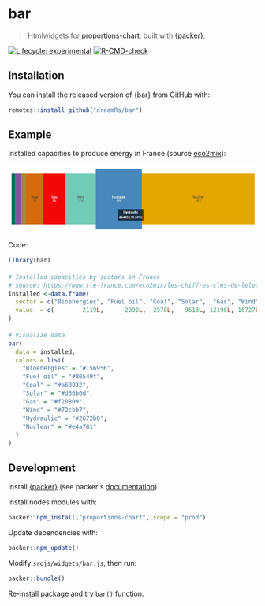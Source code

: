 # bar

> Htmlwidgets for [proportions-chart](https://github.com/vasturiano/proportions-chart), built with [{packer}](https://packer.john-coene.com/#/).

<!-- badges: start -->
[![Lifecycle: experimental](https://img.shields.io/badge/lifecycle-experimental-orange.svg)](https://www.tidyverse.org/lifecycle/#experimental)
[![R-CMD-check](https://github.com/dreamRs/bar/workflows/R-CMD-check/badge.svg)](https://github.com/dreamRs/bar/actions)
<!-- badges: end -->



## Installation

You can install the released version of {bar} from GitHub with:

```r
remotes::install_github("dreamRs/bar")
```

## Example

Installed capacities to produce energy in France (source [eco2mix](https://www.rte-france.com/eco2mix/les-chiffres-cles-de-lelectricite)):

![](man/figures/installed-capacities.png)

Code:

```r
library(bar)

# Installed capacities by sectors in France 
# source: https://www.rte-france.com/eco2mix/les-chiffres-cles-de-lelectricite
installed <-data.frame(
  sector = c("Bioenergies", "Fuel oil", "Coal", "Solar",  "Gas", "Wind", "Hydraulic", "Nuclear"),
  value  = c(        2119L,      2892L,  2978L,   9613L, 12196L, 16727L,      25483L,    62250L)
)

# Visualize data
bar(
  data = installed,
  colors = list(
    "Bioenergies" = "#156956",
    "Fuel oil" = "#80549f",
    "Coal" = "#a68832",
    "Solar" = "#d66b0d",
    "Gas" = "#f20809",
    "Wind" = "#72cbb7",
    "Hydraulic" = "#2672b0",
    "Nuclear" = "#e4a701"
  )
)
```

## Development

Install [{packer}](https://github.com/JohnCoene/packer) (see packer's [documentation](https://packer.john-coene.com/#/)).

Install nodes modules with:

```r
packer::npm_install("proportions-chart", scope = "prod")
```

Update dependencies with:

```r
packer::npm_update()
```

Modify `srcjs/widgets/bar.js`, then run:

```r
packer::bundle()
```

Re-install package and try `bar()` function.
